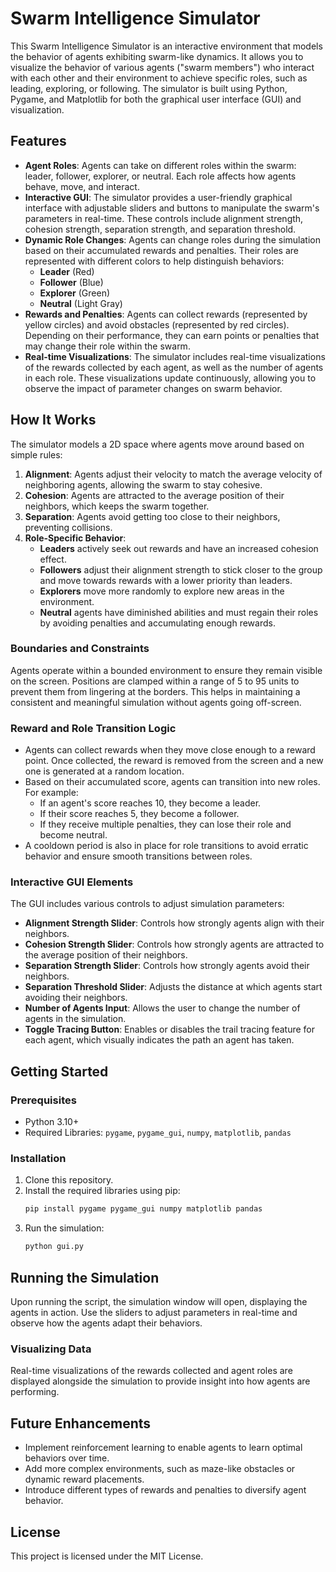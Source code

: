 # Swarm Intelligence Simulator

This Swarm Intelligence Simulator is an interactive environment that models the behavior of agents exhibiting swarm-like dynamics. It allows you to visualize the behavior of various agents ("swarm members") who interact with each other and their environment to achieve specific roles, such as leading, exploring, or following. The simulator is built using Python, Pygame, and Matplotlib for both the graphical user interface (GUI) and visualization.

## Features

- **Agent Roles**: Agents can take on different roles within the swarm: leader, follower, explorer, or neutral. Each role affects how agents behave, move, and interact.
- **Interactive GUI**: The simulator provides a user-friendly graphical interface with adjustable sliders and buttons to manipulate the swarm's parameters in real-time. These controls include alignment strength, cohesion strength, separation strength, and separation threshold.
- **Dynamic Role Changes**: Agents can change roles during the simulation based on their accumulated rewards and penalties. Their roles are represented with different colors to help distinguish behaviors:
  - **Leader** (Red)
  - **Follower** (Blue)
  - **Explorer** (Green)
  - **Neutral** (Light Gray)
- **Rewards and Penalties**: Agents can collect rewards (represented by yellow circles) and avoid obstacles (represented by red circles). Depending on their performance, they can earn points or penalties that may change their role within the swarm.
- **Real-time Visualizations**: The simulator includes real-time visualizations of the rewards collected by each agent, as well as the number of agents in each role. These visualizations update continuously, allowing you to observe the impact of parameter changes on swarm behavior.

## How It Works

The simulator models a 2D space where agents move around based on simple rules:

1. **Alignment**: Agents adjust their velocity to match the average velocity of neighboring agents, allowing the swarm to stay cohesive.
2. **Cohesion**: Agents are attracted to the average position of their neighbors, which keeps the swarm together.
3. **Separation**: Agents avoid getting too close to their neighbors, preventing collisions.
4. **Role-Specific Behavior**:
   - **Leaders** actively seek out rewards and have an increased cohesion effect.
   - **Followers** adjust their alignment strength to stick closer to the group and move towards rewards with a lower priority than leaders.
   - **Explorers** move more randomly to explore new areas in the environment.
   - **Neutral** agents have diminished abilities and must regain their roles by avoiding penalties and accumulating enough rewards.

### Boundaries and Constraints

Agents operate within a bounded environment to ensure they remain visible on the screen. Positions are clamped within a range of 5 to 95 units to prevent them from lingering at the borders. This helps in maintaining a consistent and meaningful simulation without agents going off-screen.

### Reward and Role Transition Logic

- Agents can collect rewards when they move close enough to a reward point. Once collected, the reward is removed from the screen and a new one is generated at a random location.
- Based on their accumulated score, agents can transition into new roles. For example:
  - If an agent's score reaches 10, they become a leader.
  - If their score reaches 5, they become a follower.
  - If they receive multiple penalties, they can lose their role and become neutral.
- A cooldown period is also in place for role transitions to avoid erratic behavior and ensure smooth transitions between roles.

### Interactive GUI Elements

The GUI includes various controls to adjust simulation parameters:
- **Alignment Strength Slider**: Controls how strongly agents align with their neighbors.
- **Cohesion Strength Slider**: Controls how strongly agents are attracted to the average position of their neighbors.
- **Separation Strength Slider**: Controls how strongly agents avoid their neighbors.
- **Separation Threshold Slider**: Adjusts the distance at which agents start avoiding their neighbors.
- **Number of Agents Input**: Allows the user to change the number of agents in the simulation.
- **Toggle Tracing Button**: Enables or disables the trail tracing feature for each agent, which visually indicates the path an agent has taken.

## Getting Started

### Prerequisites
- Python 3.10+
- Required Libraries: `pygame`, `pygame_gui`, `numpy`, `matplotlib`, `pandas`

### Installation
1. Clone this repository.
2. Install the required libraries using pip:
   ```sh
   pip install pygame pygame_gui numpy matplotlib pandas
   ```
3. Run the simulation:
   ```sh
   python gui.py
   ```

## Running the Simulation
Upon running the script, the simulation window will open, displaying the agents in action. Use the sliders to adjust parameters in real-time and observe how the agents adapt their behaviors.

### Visualizing Data
Real-time visualizations of the rewards collected and agent roles are displayed alongside the simulation to provide insight into how agents are performing.

## Future Enhancements
- Implement reinforcement learning to enable agents to learn optimal behaviors over time.
- Add more complex environments, such as maze-like obstacles or dynamic reward placements.
- Introduce different types of rewards and penalties to diversify agent behavior.

## License
This project is licensed under the MIT License.

